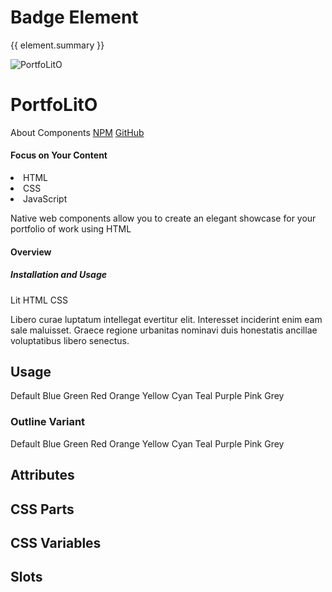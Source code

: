 <script setup>
import {inject} from "vue";
const element = inject("manifest").for("content", "badge");
</script>

# Badge Element

{{ element.summary }}

<demo static class="scale overview">
  <style>
    &:is(.content) {
      content-article {
        --header-borderColor: color-mix(in srgb, var(--vp-c-neutral) 40%, transparent);
      }
      
      content-technologies {
        --title-bgColor: color-mix(in srgb, var(--vp-c-text-1) 40%, transparent);
        --title-textColor: color-mix(in srgb, var(--vp-c-bg) 40%, transparent);
      }
    }
  </style>
  <page-header class="blur">
    <page-logo>
      <img src="/logo.svg" alt="PortfoLitO" />
      <h1 slot="headings">PortfoLitO</h1>
    </page-logo>
    <page-nav>
      <a>About</a>
      <a>Components</a>
      <a slot="socials" href="https://www.npmjs.com">NPM</a>
      <a slot="socials" href="https://github.com">GitHub</a>
    </page-nav>
  </page-header>
  <page-main>
    <content-section variant="grid">
      <content-article variant="panel" class="blur">
        <h4 slot="title">Focus on Your Content</h4>
        <content-languages slot="tags">
          <li title="HTML" value="50">HTML</li>
          <li title="CSS" value="40">CSS</li>
          <li title="JS" value="10">JavaScript</li>
        </content-languages>
        <p>Native web components allow you to create an elegant showcase for your portfolio of work using HTML</p>
      </content-article>
      <content-article>
        <h4 slot="title" class="blur">Overview</h4>
        <h5 slot="subtitle" class="blur">Installation and Usage</h5>
        <content-topics slot="tags" variant="tile">
          <content-badge color="teal" class="focus rounded">Lit</content-badge>
          <content-badge color="red" class="focus rounded">HTML</content-badge>
          <content-badge color="purple" class="focus rounded">CSS</content-badge>
        </content-topics>
        <p class="blur">Libero curae luptatum intellegat evertitur elit. Interesset inciderint enim eam sale maluisset. Graece regione urbanitas nominavi duis honestatis ancillae voluptatibus libero senectus.</p>
      </content-article>
    </content-section>
  </page-main>
  <page-footer class="blur"></page-footer>
</demo>

## Usage

<demo>
  <content-badge>Default</content-badge>
  <content-badge color="blue">Blue</content-badge>
  <content-badge color="green">Green</content-badge>
  <content-badge color="red">Red</content-badge>
  <content-badge color="orange">Orange</content-badge>
  <content-badge color="yellow">Yellow</content-badge>
  <content-badge color="cyan">Cyan</content-badge>
  <content-badge color="teal">Teal</content-badge>
  <content-badge color="purple">Purple</content-badge>
  <content-badge color="pink">Pink</content-badge>
  <content-badge color="grey">Grey</content-badge>
</demo>

### Outline Variant

<demo>
  <content-badge variant="outline">Default</content-badge>
  <content-badge variant="outline" color="blue">Blue</content-badge>
  <content-badge variant="outline" color="green">Green</content-badge>
  <content-badge variant="outline" color="red">Red</content-badge>
  <content-badge variant="outline" color="orange">Orange</content-badge>
  <content-badge variant="outline" color="yellow">Yellow</content-badge>
  <content-badge variant="outline" color="cyan">Cyan</content-badge>
  <content-badge variant="outline" color="teal">Teal</content-badge>
  <content-badge variant="outline" color="purple">Purple</content-badge>
  <content-badge variant="outline" color="pink">Pink</content-badge>
  <content-badge variant="outline" color="grey">Grey</content-badge>
</demo>

## Attributes

<declaration :rows="element.attributes" />

## CSS Parts

<declaration :rows="element.cssParts" />

## CSS Variables

<declaration :rows="element.cssProperties" />

## Slots

<declaration :rows="element.slots" />